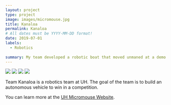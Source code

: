 ```yaml
---
layout: project
type: project
image: images/micromouse.jpg
title: Kanaloa
permalink: Kanaloa
# All dates must be YYYY-MM-DD format!
date: 2019-07-01
labels:
  - Robotics
  
summary: My team developed a robotic boat that moved unmaned at a demo in Hawaii.
---
```


<div class="ui small rounded images">
  <img class="ui image" src="../images/micromouse-robot.png">
  <img class="ui image" src="../images/micromouse-robot-2.jpg">
  <img class="ui image" src="../images/micromouse.jpg">
  <img class="ui image" src="../images/micromouse-circuit.png">
</div>

Team Kanaloa is a robotics team at UH. The goal of the team is to build an autonomous vehicle to win in a competition. 



You can learn more at the [UH Micromouse Website](http://rip.eng.hawaii.edu/projects/team-kanaloa-ordnance-reef/).



